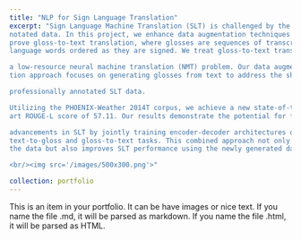```yaml
---
title: "NLP for Sign Language Translation"
excerpt: "Sign Language Machine Translation (SLT) is challenged by the scarcity of an-
notated data. In this project, we enhance data augmentation techniques and im-
prove gloss-to-text translation, where glosses are sequences of transcribed spoken-
language words ordered as they are signed. We treat gloss-to-text translation as

a low-resource neural machine translation (NMT) problem. Our data augmenta-
tion approach focuses on generating glosses from text to address the shortage of

professionally annotated SLT data.

Utilizing the PHOENIX-Weather 2014T corpus, we achieve a new state-of-the-
art ROUGE-L score of 57.11. Our results demonstrate the potential for further

advancements in SLT by jointly training encoder-decoder architectures on both
text-to-gloss and gloss-to-text tasks. This combined approach not only augments
the data but also improves SLT performance using the newly generated data.

<br/><img src='/images/500x300.png'>"

collection: portfolio
---
```


This is an item in your portfolio. It can be have images or nice text. If you name the file .md, it will be parsed as markdown. If you name the file .html, it will be parsed as HTML. 
